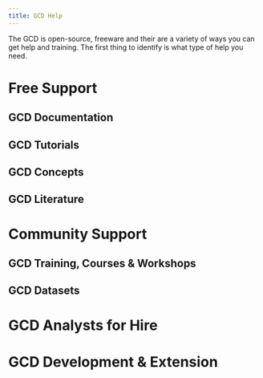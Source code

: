 ```yaml
---
title: GCD Help
---
```


The GCD is open-source, freeware and their are a variety of ways you can get help and training. The first thing to identify is what type of help you need.

# Free Support

## GCD Documentation



## GCD Tutorials



## GCD Concepts



## GCD Literature

# Community Support

## GCD Training, Courses & Workshops

## GCD Datasets


# GCD Analysts for Hire

# GCD Development & Extension
